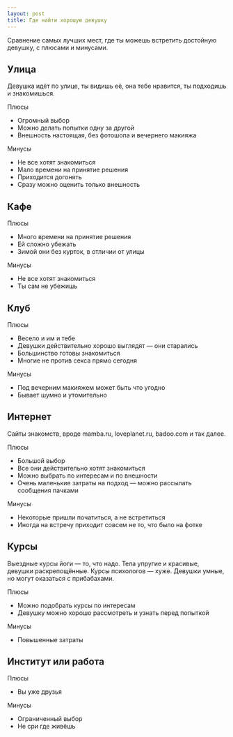 ```yaml
---
layout: post
title: Где найти хорошую девушку
---
```


Сравнение самых лучших мест, где ты можешь встретить достойную девушку, с плюсами и минусами.

## Улица

Девушка идёт по улице, ты видишь её, она тебе нравится, ты подходишь и знакомишься.

Плюсы

- Огромный выбор
- Можно делать попытки одну за другой
- Внешность настоящая, без фотошопа и вечернего макияжа

Минусы

- Не все хотят знакомиться
- Мало времени на принятие решения
- Приходится догонять
- Сразу можно оценить только внешность

## Кафе

Плюсы

- Много времени на принятие решения
- Ей сложно убежать
- Зимой они без курток, в отличии от улицы

Минусы

- Не все хотят знакомиться
- Ты сам не убежишь

## Клуб

Плюсы

- Весело и им и тебе
- Девушки действительно хорошо выглядят — они старались
- Большинство готовы знакомиться
- Многие не против секса прямо сегодня

Минусы

- Под вечерним макияжем может быть что угодно
- Бывает шумно и утомительно

## Интернет

Сайты знакомств, вроде mamba.ru, loveplanet.ru, badoo.com и так далее.

Плюсы

- Большой выбор
- Все они действительно хотят знакомиться
- Можно выбрать по интересам и по внешности
- Очень маленькие затраты на подход — можно рассылать сообщения пачками

Минусы

- Некоторые пришли початиться, а не встретиться
- Иногда на встречу приходит совсем не то, что было на фотке

## Курсы

Выездные курсы йоги — то, что надо. Тела упругие и красивые, девушки раскрепощённые. Курсы психологов — хуже. Девушки умные, но могут оказаться с прибабахами.

Плюсы

- Можно подобрать курсы по интересам
- Девушку можно хорошо рассмотреть и узнать перед попыткой

Минусы

- Повышенные затраты

## Институт или работа

Плюсы

- Вы уже друзья

Минусы

- Ограниченный выбор
- Не сри где живёшь